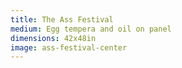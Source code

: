 ```yaml
---
title: The Ass Festival
medium: Egg tempera and oil on panel
dimensions: 42x48in
image: ass-festival-center
---
```

